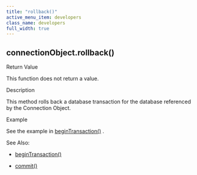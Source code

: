```yaml
---
title: "rollback()"
active_menu_item: developers
class_name: developers
full_width: true
---
```



## connectionObject.rollback()

Return Value

This function does not return a value.

Description

This method rolls back a database transaction for the database referenced by the Connection Object.

Example

See the example in [beginTransaction()](begintransaction) .

See Also:

 - [beginTransaction()](begintransaction)

 - [commit()](commit)

